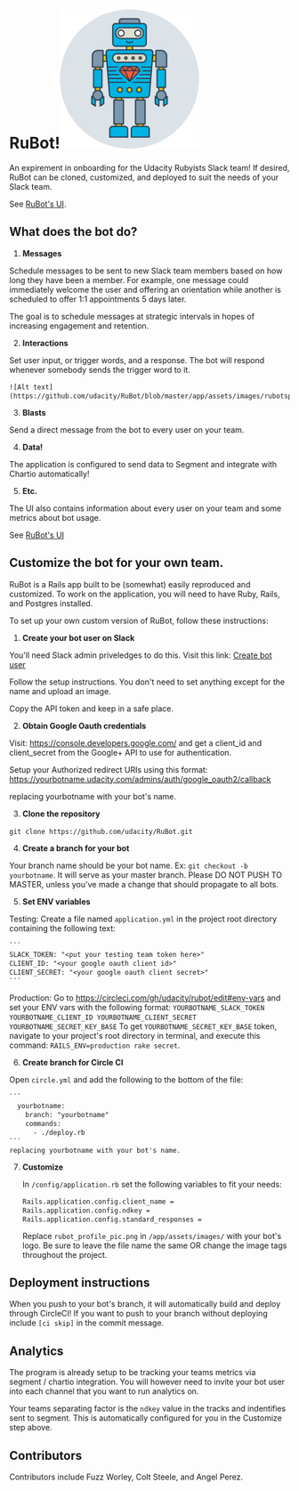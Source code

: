 RuBot!<img src="app/assets/images/rubot_profile_pic.png" alt="RuBot logo" width= "250"/>
======

An expirement in onboarding for the Udacity Rubyists Slack team! If desired, RuBot can be cloned, customized, and deployed to suit the needs of your Slack team. 

See [RuBot's UI](https://rubot.udacity.com/).

## What does the bot do?

1. **Messages**

  Schedule messages to be sent to new Slack team members based on how long they have been a member. For example, one message could immediately welcome the user and offering an orientation while another is scheduled to offer 1:1 appointments 5 days later.

  The goal is to schedule messages at strategic intervals in hopes of increasing engagement and retention.

2. **Interactions**

  Set user input, or trigger words, and a response. The bot will respond whenever somebody sends the trigger word to it.

    ![Alt text](https://github.com/udacity/RuBot/blob/master/app/assets/images/rubotspeak.png)

3. **Blasts**

  Send a direct message from the bot to every user on your team.

4. **Data!**

  The application is configured to send data to Segment and integrate with Chartio automatically!

5. **Etc.**

  The UI also contains information about every user on your team and some metrics about bot usage.

  See [RuBot's UI](https://rubot.udacity.com/)


## Customize the bot for your own team.

RuBot is a Rails app built to be (somewhat) easily reproduced and customized. To work on the application, you will need to have Ruby, Rails, and Postgres installed. 

To set up your own custom version of RuBot, follow these instructions:

1. **Create your bot user on Slack**

  You'll need Slack admin priveledges to do this. Visit this link: [Create bot user](https://my.slack.com/services/new/bot)

  Follow the setup instructions. You don't need to set anything except for the name and upload an image.

  Copy the API token and keep in a safe place.

2. **Obtain Google Oauth credentials**

  Visit: https://console.developers.google.com/ and get a client_id and client_secret from the Google+ API to use for authentication.

  Setup your Authorized redirect URIs using this format:
  https://yourbotname.udacity.com/admins/auth/google_oauth2/callback

  replacing yourbotname with your bot's name.

3. **Clone the repository**

  `git clone https://github.com/udacity/RuBot.git`

4. **Create a branch for your bot**

  Your branch name should be your bot name. Ex: `git checkout -b yourbotname`. It will serve as your master branch. Please DO NOT PUSH TO MASTER, unless you've made a change that should propagate to all bots.

5. **Set ENV variables**

  Testing: Create a file named `application.yml` in the project root directory containing the following text:

    ```
    SLACK_TOKEN: "<put your testing team token here>"
    CLIENT_ID: "<your google oauth client id>"
    CLIENT_SECRET: "<your google oauth client secret>"
    ```

  Production: Go to https://circleci.com/gh/udacity/rubot/edit#env-vars and set your ENV vars with the following format:
    ```
    YOURBOTNAME_SLACK_TOKEN
    YOURBOTNAME_CLIENT_ID
    YOURBOTNAME_CLIENT_SECRET
    YOURBOTNAME_SECRET_KEY_BASE
    ```
    To get `YOURBOTNAME_SECRET_KEY_BASE` token, navigate to your project's root directory in terminal, and execute this command: `RAILS_ENV=production rake secret`.

6. **Create branch for Circle CI**

  Open `circle.yml` and add the following to the bottom of the file:

    ```
      yourbotname:
        branch: "yourbotname"
        commands:
          - ./deploy.rb
    ```
    replacing yourbotname with your bot's name.

7. **Customize**

    In `/config/application.rb` set the following variables to fit your needs:
    ```
    Rails.application.config.client_name =
    Rails.application.config.ndkey =
    Rails.application.config.standard_responses =
    ```

    Replace `rubot_profile_pic.png` in `/app/assets/images/` with your bot's logo. Be sure to leave the file name the same OR change the image tags throughout the project. 

## Deployment instructions

When you push to your bot's branch, it will automatically build and deploy through CircleCI! If you want to push to your branch without deploying include `[ci skip]` in the commit message.

## Analytics

The program is already setup to be tracking your teams metrics via segment / chartio integration. You will however need to invite your bot user into each channel that you want to run analytics on.

Your teams separating factor is the `ndkey` value in the tracks and indentifies sent to segment. This is automatically configured for you in the Customize step above.

## Contributors

Contributors include Fuzz Worley, Colt Steele, and Angel Perez.
